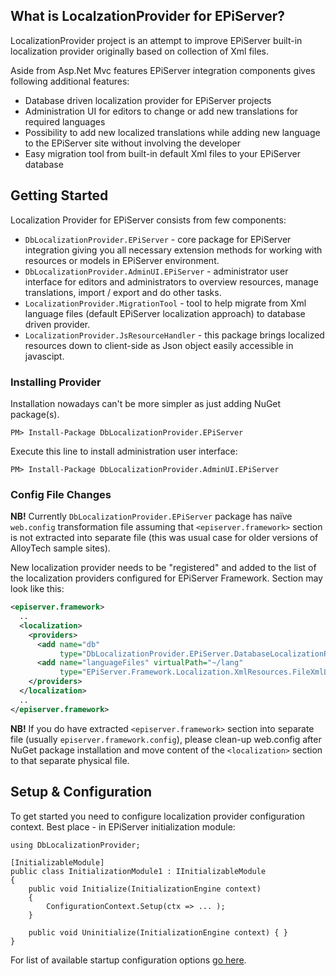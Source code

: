 ## What is LocalzationProvider for EPiServer?

LocalizationProvider project is an attempt to improve EPiServer built-in localization provider originally based on collection of Xml files.

Aside from Asp.Net Mvc features EPiServer integration components gives following additional features:
* Database driven localization provider for EPiServer projects
* Administration UI for editors to change or add new translations for required languages
* Possibility to add new localized translations while adding new language to the EPiServer site without involving the developer
* Easy migration tool from built-in default Xml files to your EPiServer database

## Getting Started

Localization Provider for EPiServer consists from few components:

* `DbLocalizationProvider.EPiServer` - core package for EPiServer integration giving you all necessary extension methods for working with resources or models in EPiServer environment.
* `DbLocalizationProvider.AdminUI.EPiServer` - administrator user interface for editors and administrators to overview resources, manage translations, import / export and do other tasks.
* `LocalizationProvider.MigrationTool` - tool to help migrate from Xml language files (default EPiServer localization approach) to database driven provider.
* `LocalizationProvider.JsResourceHandler` - this package brings localized resources down to client-side as Json object easily accessible in javascipt.


### Installing Provider

Installation nowadays can't be more simpler as just adding NuGet package(s).

```
PM> Install-Package DbLocalizationProvider.EPiServer
```

Execute this line to install administration user interface:

```
PM> Install-Package DbLocalizationProvider.AdminUI.EPiServer
```

### Config File Changes


**NB!** Currently `DbLocalizationProvider.EPiServer` package has naïve `web.config` transformation file assuming that `<episerver.framework>` section is not extracted into separate file (this was usual case for older versions of AlloyTech sample sites).

New localization provider needs to be "registered" and added to the list of the localization providers configured for EPiServer Framework. Section may look like this:

```xml
<episerver.framework>
  ..
  <localization>
    <providers>
      <add name="db"
           type="DbLocalizationProvider.EPiServer.DatabaseLocalizationProvider, DbLocalizationProvider.EPiServer" />
      <add name="languageFiles" virtualPath="~/lang"
           type="EPiServer.Framework.Localization.XmlResources.FileXmlLocalizationProvider, EPiServer.Framework" />
    </providers>
  </localization>
  ..
</episerver.framework>
```

**NB!** If you do have extracted `<episerver.framework>` section into separate file (usually `episerver.framework.config`), please clean-up web.config after NuGet package installation and move content of the `<localization>` section to that separate physical file.


## Setup & Configuration

To get started you need to configure localization provider configuration context. Best place - in EPiServer initialization module:

```
using DbLocalizationProvider;

[InitializableModule]
public class InitializationModule1 : IInitializableModule
{
    public void Initialize(InitializationEngine context)
    {
        ConfigurationContext.Setup(ctx => ... );
    }

    public void Uninitialize(InitializationEngine context) { }
}
```

For list of available startup configuration options [go here](http://blog.tech-fellow.net/2016/04/21/db-localization-provider-part-2-configuration-and-extensions/#configuringdblocalizationprovider).

